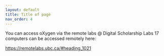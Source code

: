```yaml
---
layout: default
title: Title of page
nav_order: 4
---
```


You can access oXygen via the remote labs @ Digital Scholarship Labs 
17 computers can be accessed remotely here: 

https://remotelabs.ubc.ca/#heading_1021 
